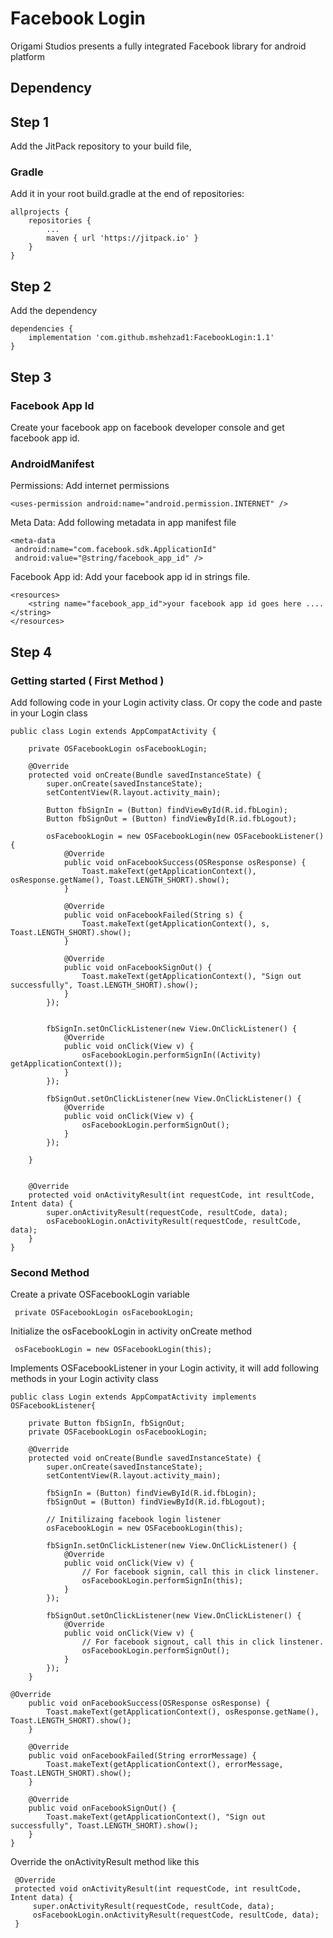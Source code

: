 # Facebook Login

Origami Studios presents a fully integrated Facebook library for android platform

## Dependency

## Step 1

Add the JitPack repository to your build file, 
### Gradle
Add it in your root build.gradle at the end of repositories:

```
allprojects {
    repositories {
        ...
        maven { url 'https://jitpack.io' }
    }
}
```
## Step 2

Add the dependency

```
dependencies {
    implementation 'com.github.mshehzad1:FacebookLogin:1.1'
}
```

## Step 3

### Facebook App Id
Create your facebook app on facebook developer console and get facebook app id.

### AndroidManifest

Permissions: 
Add internet permissions

```
<uses-permission android:name="android.permission.INTERNET" />
```
Meta Data: 
Add following metadata in app manifest file

```
<meta-data
 android:name="com.facebook.sdk.ApplicationId"
 android:value="@string/facebook_app_id" />
```
Facebook App id: Add your facebook app id in strings file.

```
<resources>
    <string name="facebook_app_id">your facebook app id goes here .... </string>
</resources>

```
## Step 4

### Getting started ( First Method )
Add following code in your Login activity class. Or copy the code and paste in your Login class

```
public class Login extends AppCompatActivity {

    private OSFacebookLogin osFacebookLogin;

    @Override
    protected void onCreate(Bundle savedInstanceState) {
        super.onCreate(savedInstanceState);
        setContentView(R.layout.activity_main);

        Button fbSignIn = (Button) findViewById(R.id.fbLogin);
        Button fbSignOut = (Button) findViewById(R.id.fbLogout);

        osFacebookLogin = new OSFacebookLogin(new OSFacebookListener() {
            @Override
            public void onFacebookSuccess(OSResponse osResponse) {
                Toast.makeText(getApplicationContext(), osResponse.getName(), Toast.LENGTH_SHORT).show();
            }

            @Override
            public void onFacebookFailed(String s) {
                Toast.makeText(getApplicationContext(), s, Toast.LENGTH_SHORT).show();
            }

            @Override
            public void onFacebookSignOut() {
                Toast.makeText(getApplicationContext(), "Sign out successfully", Toast.LENGTH_SHORT).show();
            }
        });


        fbSignIn.setOnClickListener(new View.OnClickListener() {
            @Override
            public void onClick(View v) {
                osFacebookLogin.performSignIn((Activity) getApplicationContext());
            }
        });

        fbSignOut.setOnClickListener(new View.OnClickListener() {
            @Override
            public void onClick(View v) {
                osFacebookLogin.performSignOut();
            }
        });
        
    }


    @Override
    protected void onActivityResult(int requestCode, int resultCode, Intent data) {
        super.onActivityResult(requestCode, resultCode, data);
        osFacebookLogin.onActivityResult(requestCode, resultCode, data);
    }
}

```

### Second Method
Create a private OSFacebookLogin variable

```
 private OSFacebookLogin osFacebookLogin;
```
Initialize the osFacebookLogin in activity onCreate method

```
 osFacebookLogin = new OSFacebookLogin(this);
```
Implements OSFacebookListener in your Login activity, it will add following methods in your Login activity class

```
public class Login extends AppCompatActivity implements OSFacebookListener{

    private Button fbSignIn, fbSignOut;
    private OSFacebookLogin osFacebookLogin;

    @Override
    protected void onCreate(Bundle savedInstanceState) {
        super.onCreate(savedInstanceState);
        setContentView(R.layout.activity_main);

        fbSignIn = (Button) findViewById(R.id.fbLogin);
        fbSignOut = (Button) findViewById(R.id.fbLogout);
        
        // Initilizaing facebook login listener
        osFacebookLogin = new OSFacebookLogin(this);

        fbSignIn.setOnClickListener(new View.OnClickListener() {
            @Override
            public void onClick(View v) {
                // For facebook signin, call this in click linstener. 
                osFacebookLogin.performSignIn(this);
            }
        });

        fbSignOut.setOnClickListener(new View.OnClickListener() {
            @Override
            public void onClick(View v) {
                // For facebook signout, call this in click linstener. 
                osFacebookLogin.performSignOut();
            }
        });      
    }

@Override
    public void onFacebookSuccess(OSResponse osResponse) {
        Toast.makeText(getApplicationContext(), osResponse.getName(), Toast.LENGTH_SHORT).show();
    }
    
    @Override
    public void onFacebookFailed(String errorMessage) {
        Toast.makeText(getApplicationContext(), errorMessage, Toast.LENGTH_SHORT).show();
    }
    
    @Override
    public void onFacebookSignOut() {
        Toast.makeText(getApplicationContext(), "Sign out successfully", Toast.LENGTH_SHORT).show();
    }
}
```

Override the onActivityResult method like this

```
 @Override
 protected void onActivityResult(int requestCode, int resultCode, Intent data) {
     super.onActivityResult(requestCode, resultCode, data);
     osFacebookLogin.onActivityResult(requestCode, resultCode, data);
 }
```
